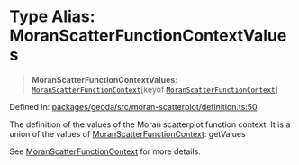 # Type Alias: MoranScatterFunctionContextValues

> **MoranScatterFunctionContextValues**: [`MoranScatterFunctionContext`](MoranScatterFunctionContext.md)\[keyof [`MoranScatterFunctionContext`](MoranScatterFunctionContext.md)\]

Defined in: [packages/geoda/src/moran-scatterplot/definition.ts:50](https://github.com/GeoDaCenter/openassistant/blob/2a93b5036fdb3a9355cf5403bdecfb2525f1d8b3/packages/geoda/src/moran-scatterplot/definition.ts#L50)

The definition of the values of the Moran scatterplot function context.
It is a union of the values of [MoranScatterFunctionContext](MoranScatterFunctionContext.md): getValues

See [MoranScatterFunctionContext](MoranScatterFunctionContext.md) for more details.

